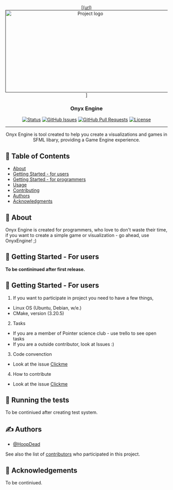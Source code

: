 <p align="center">
  <a href="" rel="noopener">
[(url) <img width=512px height=256px src="https://i.imgur.com/ATxIXGC.png" alt="Project logo"></a>]
</p>

<h3 align="center">Onyx Engine</h3>

<div align="center">

[![Status](https://img.shields.io/badge/status-active-success.svg)]()
[![GitHub Issues](https://img.shields.io/github/issues/ppknUWr/onyx-engine)](https://github.com/ppknUWr/onyx-engine/issues)
[![GitHub Pull Requests](https://img.shields.io/github/issues-pr/ppknUWr/onyx-engine)](https://github.com/ppknUWr/onyx-engine/pulls)
[![License](https://img.shields.io/badge/license-MIT-blue.svg)](/LICENSE)

</div>

---

<p align="center"> Onyx Engine is tool created to help you create a visualizations and games in SFML libary,
providing a Game Engine experience.
    <br> 
</p>

## 📝 Table of Contents

- [About](#about)
- [Getting Started - for users](#getting_started_users)
- [Getting Started - for programmers](#getting_started_programmers)
- [Usage](#usage)
- [Contributing](../CONTRIBUTING.md)
- [Authors](#authors)
- [Acknowledgments](#acknowledgement)

## 🧐 About <a name = "about"></a>

Onyx Engine is created for programmers, who love to don't waste their time,
if you want to create a simple game or visualization - go ahead, use OnyxEngine! ;)

## 🏁 Getting Started - For users <a name = "getting_started_users"></a>

**To be contininued after first release.**

## 🏁 Getting Started - For users <a name = "getting_started_programmers"></a>


1. If you want to participate in project you need to have a few things,
- Linux OS (Ubuntu, Debian, w/e.)
- CMake, version (3.20.5)

2. Tasks
- If you are a member of Pointer science club - use trello to see open tasks
- If you are a outside contributor, look at Issues :)

3. Code convenction
- Look at the issue [Clickme](https://github.com/ppknUWr/onyx-engine/issues/1)

4. How to contribute
- Look at the issue [Clickme](https://github.com/ppknUWr/onyx-engine/issues/2)

## 🔧 Running the tests <a name = "tests"></a>

To be continiued after creating test system.

## ✍️ Authors <a name = "authors"></a>

- [@HoopDead](https://github.com/HoopDead)

See also the list of [contributors](https://github.com/ppknUWr/onyx-engine/contributors) who participated in this project.

## 🎉 Acknowledgements <a name = "acknowledgement"></a>

To be continiued.
